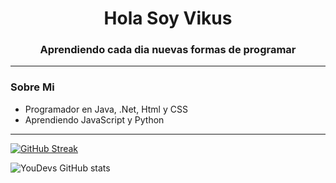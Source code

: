<div id="header" align="center">
  <h1 align="center"> Hola Soy Vikus</h1>
  <h3 align="center">
    Aprendiendo cada dia nuevas formas de programar
  </h3>
 </div>

---

### Sobre Mi
- Programador en Java, .Net, Html y CSS
- Aprendiendo JavaScript y Python

---

[![GitHub Streak](http://github-readme-streak-stats.herokuapp.com?user=Vikus&theme=dark&hide_border=verdadero&border_radius=5&locale=es&mode=weekly)](https://git.io/streak-stats)


![YouDevs GitHub stats](https://github-readme-stats.vercel.app/api?username=YouDevs&show_icons=true&theme=radical)
